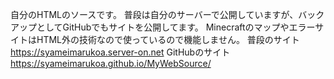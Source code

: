 自分のHTMLのソースです。
普段は自分のサーバーで公開していますが、バックアップとしてGitHubでもサイトを公開してます。
MinecraftのマップやエラーサイトはHTML外の技術なので使っているので機能しません。
普段のサイト
https://syameimarukoa.server-on.net
GitHubのサイト
https://syameimarukoa.github.io/MyWebSource/
